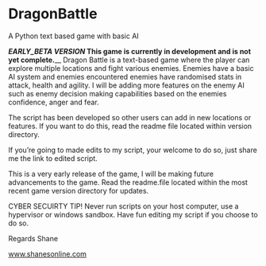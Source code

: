 # DragonBattle
A Python text based game with basic AI

___EARLY_BETA VERSION_ This game is currently in development and is not yet complete.____
Dragon Battle is a text-based game where the player can explore multiple locations and fight various enemies.
Enemies have a basic AI system and enemies encountered enemies have randomised stats in attack, health and agility. I will be adding more features on the enemy AI such as enemy decision making capabilities based on the enemies confidence, anger and fear.

The script has been developed so other users can add in new locations or features.  If you want to do this, read the readme file located within version directory.

If you’re going to made edits to my script, your welcome to do so, just share me the link to edited script.

This is a very early release of the game, I will be making future advancements to the game. Read the readme.file located within the most recent game version directory for updates.

CYBER SECUIRTY TIP! Never run scripts on your host computer, use a hypervisor or windows sandbox.
Have fun editing my script if you choose to do so.

Regards
Shane 

www.shanesonline.com
